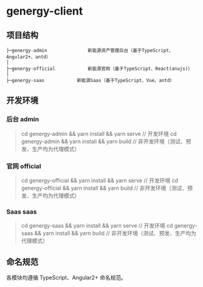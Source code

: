 # genergy-client

## 项目结构

```
├─genergy-admin               新能源资产管理后台（基于TypeScript、Angular2+、antd）
│
├─genergy-official            新能源官网（基于TypeScript、React(anujs)）
│
├─genergy-saas            新能源Saas（基于TypeScript、Vue、antd）
```

## 开发环境

### 后台 admin

> cd genergy-admin && yarn install && yarn serve // 开发环境
> cd genergy-admin && yarn install && yarn build // 非开发环境（测试、预发、生产均为代理模式）

### 官网 official

> cd genergy-official && yarn install && yarn serve // 开发环境
> cd genergy-official && yarn install && yarn build // 非开发环境（测试、预发、生产均为代理模式）

### Saas saas

> cd genergy-saas && yarn install && yarn serve // 开发环境
> cd genergy-saas && yarn install && yarn build // 非开发环境（测试、预发、生产均为代理模式）

## 命名规范

各模块均遵循 TypeScript、Angular2+ 命名规范。
